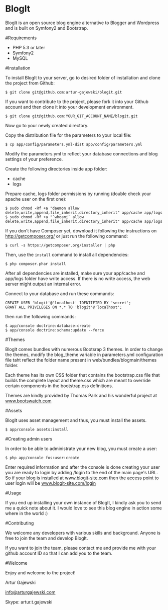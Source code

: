 BlogIt
======

BlogIt is an open source blog engine alternative to Blogger and Wordpress and is built on Symfony2 and Bootstrap.

#Requirements

- PHP 5.3 or later
- Symfony2
- MySQL

#Installation

To install BlogIt to your server, go to desired folder of installation and clone the project from Github:

    $ git clone git@github.com:artur-gajewski/blogit.git

If you want to contribute to the project, please fork it into your Github account and then clone it into your development environment.

    $ git clone git@github.com:YOUR_GIT_ACCOUNT_NAME/blogit.git

Now go to your newly created directory.

Copy the distribution file for the parameters to your local file:

    $ cp app/config/parameters.yml-dist app/config/parameters.yml

Modify the parameters.yml to reflect your database connections and blog settings of your preference.

Create the following directories inside app folder:

- cache
- logs

Prepare cache, logs folder permissions by running (double check your apache user on the first one):

    $ sudo chmod -Rf +a "daemon allow delete,write,append,file_inherit,directory_inherit" app/cache app/logs
    $ sudo chmod -Rf +a "`whoami` allow delete,write,append,file_inherit,directory_inherit" app/cache app/logs

If you don't have Composer yet, download it following the instructions on
http://getcomposer.org/ or just run the following command:

    $ curl -s https://getcomposer.org/installer | php

Then, use the `install` command to install all dependencies:

    $ php composer.phar install

After all dependencies are installed, make sure your app/cache and app/logs
folder have write access. If there is no write access, the web server might
output an internal error.

Connect to your database and run these commands:

    CREATE USER 'blogit'@'localhost' IDENTIFIED BY 'secret';
    GRANT ALL PRIVILEGES ON *.* TO 'blogit'@'localhost';

then run the following commands:

    $ app/console doctrine:database:create
    $ app/console doctrine:schema:update --force

#Themes

BlogIt comes bundles with numerous Bootsrap 3 themes. In order to change the themes, modify the blog_theme variable in
parameters.yml configuration file taht reflect the folder name present in web/bundles/blogmain/themes folder.

Each theme has its own CSS folder that contains the bootstrap.css file that builds the complete layout and theme.css
which are meant to override certain components in the bootstrap.css definitions.

Themes are kindly provided by Thomas Park and his wonderful project at www.bootswatch.com

#Assets

BlogIt uses asset management and thus, you must install the assets.

    $ app/console assets:install

#Creating admin users

In order to be able to administrate your new blog, you must create a user:

	$ php app/console fos:user:create

Enter required information and after the console is done creating your user you are ready to login by adding /login to
the end of the main page's URL. So if your blog is installed at www.blogit-site.com then the access point to user login will
be www.blogit-site.com/login

#Usage

If you end up installing your own instance of BlogIt, I kindly ask you to send me a quick note about it. I would love
to see this blog engine in action some where in the world :)

#Contributing

We welcome any developers with various skills and background. Anyone is free to join the team and develop BlogIt.

If you want to join the team, please contact me and provide me with your github account ID so that I can add you to the team.

#Welcome

Enjoy and welcome to the project!

Artur Gajewski

info@arturgajewski.com

Skype: artur.t.gajewski
